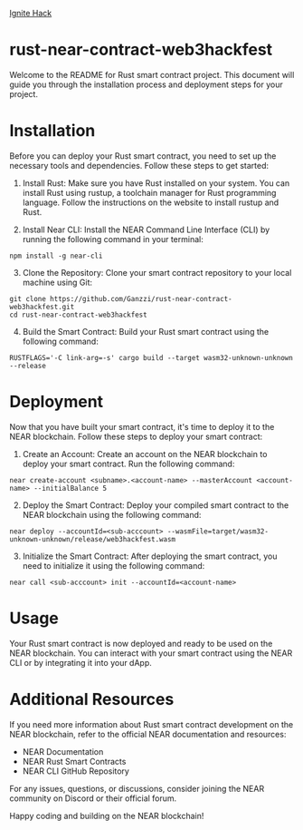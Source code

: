 [Ignite Hack](https://devfolio.co/projects/ignite-hack-bc90)
# rust-near-contract-web3hackfest

Welcome to the README for Rust smart contract project. This document will guide you through the installation process and deployment steps for your project.

# Installation
Before you can deploy your Rust smart contract, you need to set up the necessary tools and dependencies. Follow these steps to get started:

1. Install Rust: Make sure you have Rust installed on your system. You can install Rust using rustup, a toolchain manager for Rust programming language. Follow the instructions on the website to install rustup and Rust.

2. Install Near CLI: Install the NEAR Command Line Interface (CLI) by running the following command in your terminal:
```
npm install -g near-cli
```
3. Clone the Repository: Clone your smart contract repository to your local machine using Git:

```
git clone https://github.com/Ganzzi/rust-near-contract-web3hackfest.git
cd rust-near-contract-web3hackfest
```
4. Build the Smart Contract: Build your Rust smart contract using the following command:

```
RUSTFLAGS='-C link-arg=-s' cargo build --target wasm32-unknown-unknown --release
```

# Deployment
Now that you have built your smart contract, it's time to deploy it to the NEAR blockchain. Follow these steps to deploy your smart contract:

1. Create an Account: Create an account on the NEAR blockchain to deploy your smart contract. Run the following command:

```
near create-account <subname>.<account-name> --masterAccount <account-name> --initialBalance 5
```

2. Deploy the Smart Contract: Deploy your compiled smart contract to the NEAR blockchain using the following command:

```
near deploy --accountId=<sub-acccount> --wasmFile=target/wasm32-unknown-unknown/release/web3hackfest.wasm
```

3. Initialize the Smart Contract: After deploying the smart contract, you need to initialize it using the following command:

```
near call <sub-acccount> init --accountId=<account-name>
```

# Usage
Your Rust smart contract is now deployed and ready to be used on the NEAR blockchain. You can interact with your smart contract using the NEAR CLI or by integrating it into your dApp.

# Additional Resources
If you need more information about Rust smart contract development on the NEAR blockchain, refer to the official NEAR documentation and resources:

-  NEAR Documentation
-  NEAR Rust Smart Contracts
-  NEAR CLI GitHub Repository
  
For any issues, questions, or discussions, consider joining the NEAR community on Discord or their official forum.

Happy coding and building on the NEAR blockchain!
